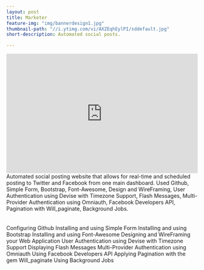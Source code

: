 ```yaml
---
layout: post
title: Marketer
feature-img: "img/bannerdesign1.jpg"
thumbnail-path: "//i.ytimg.com/vi/AXZEqhEylPI/sddefault.jpg"
short-description: Automated social posts.

---
```



<iframe width="100%" height="315" src="https://www.youtube.com/embed/AXZEqhEylPI" frameborder="0" allowfullscreen></iframe>
<br />
Automated social posting website that allows for real-time and scheduled posting to Twitter and Facebook from one main dashboard. Used Github, Simple Form, Bootstrap, Font-Awesome, Design and WireFraming, User Authentication using Devise with Timezone Support, Flash Messages, Multi-Provider Authentication using Omniauth, Facebook Developers API, Pagination with Will_paginate, Background Jobs.
<br />
<br />
<br />
Configuring Github
Installing and using Simple Form
Installing and using Bootstrap
Installing and using Font-Awesome
Designing and WireFraming your Web Application
User Authentication using Devise with Timezone Support
Displaying Flash Messages
Multi-Provider Authentication using Omniauth
Using Facebook Developers API
Applying Pagination with the gem Will_paginate
Using Background Jobs